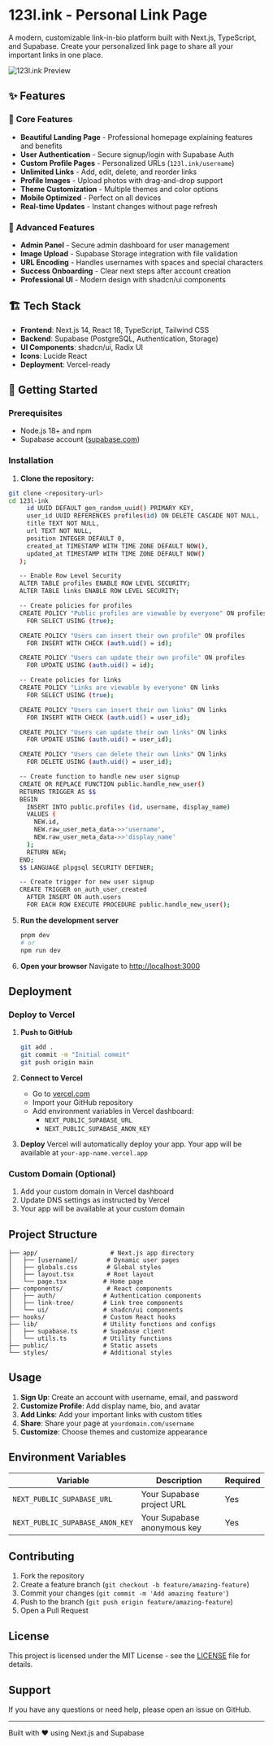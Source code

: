 # 123l.ink - Personal Link Page

A modern, customizable link-in-bio platform built with Next.js, TypeScript, and Supabase. Create your personalized link page to share all your important links in one place.

![123l.ink Preview](https://via.placeholder.com/800x400/6366f1/ffffff?text=123l.ink+Preview)

## ✨ Features

### 🎯 **Core Features**
- **Beautiful Landing Page** - Professional homepage explaining features and benefits
- **User Authentication** - Secure signup/login with Supabase Auth
- **Custom Profile Pages** - Personalized URLs (`123l.ink/username`)
- **Unlimited Links** - Add, edit, delete, and reorder links
- **Profile Images** - Upload photos with drag-and-drop support
- **Theme Customization** - Multiple themes and color options
- **Mobile Optimized** - Perfect on all devices
- **Real-time Updates** - Instant changes without page refresh

### 🔧 **Advanced Features**
- **Admin Panel** - Secure admin dashboard for user management
- **Image Upload** - Supabase Storage integration with file validation
- **URL Encoding** - Handles usernames with spaces and special characters
- **Success Onboarding** - Clear next steps after account creation
- **Professional UI** - Modern design with shadcn/ui components

## 🏗️ Tech Stack

- **Frontend**: Next.js 14, React 18, TypeScript, Tailwind CSS
- **Backend**: Supabase (PostgreSQL, Authentication, Storage)
- **UI Components**: shadcn/ui, Radix UI
- **Icons**: Lucide React
- **Deployment**: Vercel-ready

## 🚀 Getting Started

### Prerequisites

- Node.js 18+ and npm
- Supabase account ([supabase.com](https://supabase.com))

### Installation

1. **Clone the repository:**
```bash
git clone <repository-url>
cd 123l-ink
     id UUID DEFAULT gen_random_uuid() PRIMARY KEY,
     user_id UUID REFERENCES profiles(id) ON DELETE CASCADE NOT NULL,
     title TEXT NOT NULL,
     url TEXT NOT NULL,
     position INTEGER DEFAULT 0,
     created_at TIMESTAMP WITH TIME ZONE DEFAULT NOW(),
     updated_at TIMESTAMP WITH TIME ZONE DEFAULT NOW()
   );

   -- Enable Row Level Security
   ALTER TABLE profiles ENABLE ROW LEVEL SECURITY;
   ALTER TABLE links ENABLE ROW LEVEL SECURITY;

   -- Create policies for profiles
   CREATE POLICY "Public profiles are viewable by everyone" ON profiles
     FOR SELECT USING (true);

   CREATE POLICY "Users can insert their own profile" ON profiles
     FOR INSERT WITH CHECK (auth.uid() = id);

   CREATE POLICY "Users can update their own profile" ON profiles
     FOR UPDATE USING (auth.uid() = id);

   -- Create policies for links
   CREATE POLICY "Links are viewable by everyone" ON links
     FOR SELECT USING (true);

   CREATE POLICY "Users can insert their own links" ON links
     FOR INSERT WITH CHECK (auth.uid() = user_id);

   CREATE POLICY "Users can update their own links" ON links
     FOR UPDATE USING (auth.uid() = user_id);

   CREATE POLICY "Users can delete their own links" ON links
     FOR DELETE USING (auth.uid() = user_id);

   -- Create function to handle new user signup
   CREATE OR REPLACE FUNCTION public.handle_new_user()
   RETURNS TRIGGER AS $$
   BEGIN
     INSERT INTO public.profiles (id, username, display_name)
     VALUES (
       NEW.id,
       NEW.raw_user_meta_data->>'username',
       NEW.raw_user_meta_data->>'display_name'
     );
     RETURN NEW;
   END;
   $$ LANGUAGE plpgsql SECURITY DEFINER;

   -- Create trigger for new user signup
   CREATE TRIGGER on_auth_user_created
     AFTER INSERT ON auth.users
     FOR EACH ROW EXECUTE PROCEDURE public.handle_new_user();
   ```

5. **Run the development server**
   ```bash
   pnpm dev
   # or
   npm run dev
   ```

6. **Open your browser**
   Navigate to [http://localhost:3000](http://localhost:3000)

## Deployment

### Deploy to Vercel

1. **Push to GitHub**
   ```bash
   git add .
   git commit -m "Initial commit"
   git push origin main
   ```

2. **Connect to Vercel**
   - Go to [vercel.com](https://vercel.com)
   - Import your GitHub repository
   - Add environment variables in Vercel dashboard:
     - `NEXT_PUBLIC_SUPABASE_URL`
     - `NEXT_PUBLIC_SUPABASE_ANON_KEY`

3. **Deploy**
   Vercel will automatically deploy your app. Your app will be available at `your-app-name.vercel.app`

### Custom Domain (Optional)

1. Add your custom domain in Vercel dashboard
2. Update DNS settings as instructed by Vercel
3. Your app will be available at your custom domain

## Project Structure

```
├── app/                    # Next.js app directory
│   ├── [username]/        # Dynamic user pages
│   ├── globals.css        # Global styles
│   ├── layout.tsx         # Root layout
│   └── page.tsx          # Home page
├── components/            # React components
│   ├── auth/             # Authentication components
│   ├── link-tree/        # Link tree components
│   └── ui/               # shadcn/ui components
├── hooks/                # Custom React hooks
├── lib/                  # Utility functions and configs
│   ├── supabase.ts       # Supabase client
│   └── utils.ts          # Utility functions
├── public/               # Static assets
└── styles/               # Additional styles
```

## Usage

1. **Sign Up**: Create an account with username, email, and password
2. **Customize Profile**: Add display name, bio, and avatar
3. **Add Links**: Add your important links with custom titles
4. **Share**: Share your page at `yourdomain.com/username`
5. **Customize**: Choose themes and customize appearance

## Environment Variables

| Variable | Description | Required |
|----------|-------------|----------|
| `NEXT_PUBLIC_SUPABASE_URL` | Your Supabase project URL | Yes |
| `NEXT_PUBLIC_SUPABASE_ANON_KEY` | Your Supabase anonymous key | Yes |

## Contributing

1. Fork the repository
2. Create a feature branch (`git checkout -b feature/amazing-feature`)
3. Commit your changes (`git commit -m 'Add amazing feature'`)
4. Push to the branch (`git push origin feature/amazing-feature`)
5. Open a Pull Request

## License

This project is licensed under the MIT License - see the [LICENSE](LICENSE) file for details.

## Support

If you have any questions or need help, please open an issue on GitHub.

---

Built with ❤️ using Next.js and Supabase
